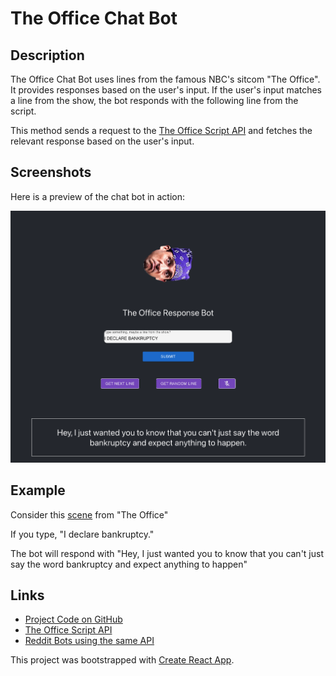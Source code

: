 # The Office Chat Bot

## Description
The Office Chat Bot uses lines from the famous NBC's sitcom "The Office". It provides responses based on the user's input. If the user's input matches a line from the show, the bot responds with the following line from the script.

This method sends a request to the [The Office Script API](https://theofficescript.com) and fetches the relevant response based on the user's input.

## Screenshots
Here is a preview of the chat bot in action:

<img src="./public/screenshot.png" alt="Screenshot of The Office Chat Bot" width="700">

## Example

Consider this [scene](https://www.youtube.com/watch?v=T_d3teq6pWw) from "The Office"

If you type, "I declare bankruptcy."

The bot will respond with "Hey, I just wanted you to know that you can't just say the word bankruptcy and expect anything to happen"

## Links
- [Project Code on GitHub](https://github.com/zubyj/the-office-chat-bot)
- [The Office Script API](https://theofficescript.com)
- [Reddit Bots using the same API](https://www.reddit.com/user/the-office-bot/)

This project was bootstrapped with [Create React App](https://github.com/facebook/create-react-app).


